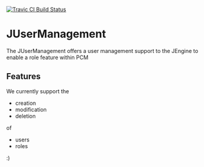 [![Travic CI Build Status](https://travis-ci.org/BP2014W1/JUserManagement.svg?branch=dev)](https://travis-ci.org/BP2014W1/JUserManagement)

# JUserManagement
The JUserManagement offers a user management support to the JEngine to enable a role feature within PCM

## Features
We currently support the
* creation
* modification
* deletion

of 

* users
* roles

:)
